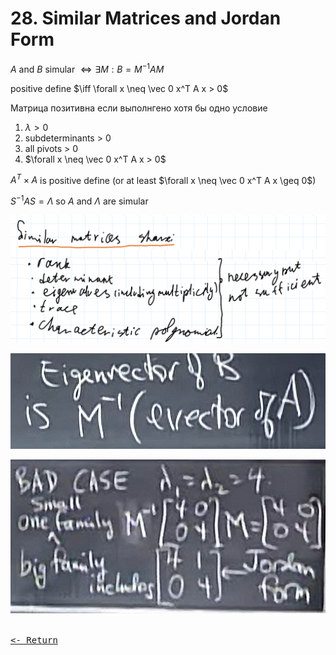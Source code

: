 # 28. Similar Matrices and Jordan Form

$A$ and $B$ simular $\iff \exists M : B = M^{-1} A M$

positive define $\iff \forall x \neq \vec 0 x^T A x > 0$

Матрица позитивна если выполнгено хотя бы одно условие

1. $\lambda > 0$
2. subdeterminants > 0
3. all pivots > 0
4. $\forall x \neq \vec 0 x^T A x > 0$

$A^T \times A$ is positive define (or at least $\forall x \neq \vec 0 x^T A x \geq 0$)

$S^{-1} A S = \Lambda$ so $A$ and $\Lambda$ are simular

![281.png](img/281.png)

![282.png](img/282.png)

![283.png](img/283.png)

[<kbd><br><- Return<br></kbd>](MIT.md)
